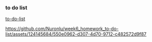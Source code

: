 ### to do list
[to-do-list]([https://nuronlu.github.../](https://github.com/Nuronlu/week6_homework_to-do-list))

https://github.com/Nuronlu/week6_homework_to-do-list/assets/124145684/550e0962-d307-4d70-9712-c482572d9f87


